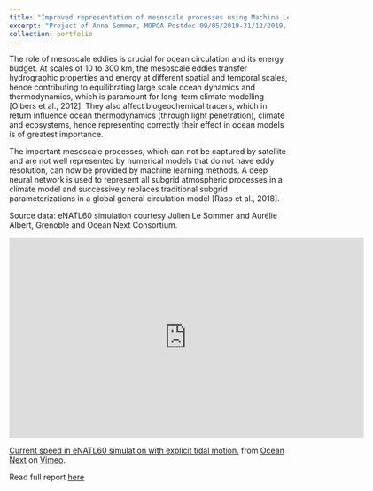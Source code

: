 ```yaml
---
title: "Improved representation of mesoscale processes using Machine Learning"
excerpt: "Project of Anna Sommer, MOPGA Postdoc 09/05/2019-31/12/2019, CEA/LSCE/LOCEAN"
collection: portfolio
---
```


The role of mesoscale eddies is crucial for ocean circulation and its energy budget. At scales of 10 to 300 km, the mesoscale eddies transfer hydrographic properties and energy at different spatial and temporal scales, hence contributing to equilibrating large scale ocean dynamics and thermodynamics, which is paramount for long-term climate modelling [Olbers et al., 2012]. They also affect biogeochemical tracers, which in return influence ocean thermodynamics (through light penetration), climate and ecosystems, hence representing correctly their effect in ocean models is of greatest importance.

The important mesoscale processes, which can not be captured by satellite and are not well represented by numerical models that do not have eddy resolution, can now be provided by machine learning methods. A deep neural network is used to represent all subgrid atmospheric processes in a climate model and successively replaces traditional subgrid parameterizations in a global general circulation model [Rasp et al., 2018].

Source data: eNATL60 simulation courtesy Julien Le Sommer and Aurélie Albert, Grenoble and Ocean Next Consortium.

<iframe src="https://player.vimeo.com/video/300943265" width="640" height="362" frameborder="0" allow="autoplay; fullscreen" allowfullscreen></iframe>
<p><a href="https://vimeo.com/300943265">Current speed in eNATL60 simulation with explicit tidal motion.</a> from <a href="https://vimeo.com/oceannext">Ocean Next</a> on <a href="https://vimeo.com">Vimeo</a>.</p>

Read full report [here](/files/MOPGA_Rapport_Sommer.pdf)

